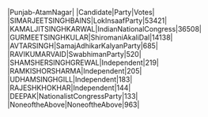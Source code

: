  
|Punjab-AtamNagar|
|Candidate|Party|Votes|
|SIMARJEETSINGHBAINS|LokInsaafParty|53421|
|KAMALJITSINGHKARWAL|IndianNationalCongress|36508|
|GURMEETSINGHKULAR|ShiromaniAkaliDal|14138|
|AVTARSINGH|SamajAdhikarKalyanParty|685|
|RAVIKUMARVAID|SwabhimanParty|520|
|SHAMSHERSINGHGREWAL|Independent|219|
|RAMKISHORSHARMA|Independent|205|
|UDHAMSINGHGILL|Independent|183|
|RAJESHKHOKHAR|Independent|144|
|DEEPAK|NationalistCongressParty|133|
|NoneoftheAbove|NoneoftheAbove|963|
